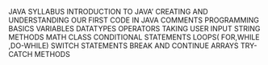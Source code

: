 JAVA SYLLABUS
INTRODUCTION TO JAVA’
CREATING AND  UNDERSTANDING OUR FIRST CODE IN JAVA
COMMENTS
PROGRAMMING BASICS
VARIABLES
DATATYPES
OPERATORS
TAKING USER INPUT
STRING METHODS
MATH CLASS
CONDITIONAL STATEMENTS
LOOPS( FOR,WHILE ,DO-WHILE)
SWITCH STATEMENTS
BREAK AND CONTINUE
ARRAYS
TRY-CATCH 
METHODS


